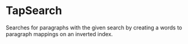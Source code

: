 # TapSearch
Searches for paragraphs with the given search by creating a words to paragraph mappings on an inverted index.
